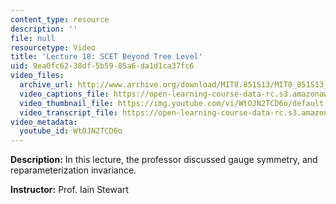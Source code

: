 ```yaml
---
content_type: resource
description: ''
file: null
resourcetype: Video
title: 'Lecture 18: SCET Beyond Tree Level'
uid: 9ea0fc62-38df-5b59-85a6-da1d1ca37fc6
video_files:
  archive_url: http://www.archive.org/download/MIT8.851S13/MIT8_851S13_lec18_300k.mp4
  video_captions_file: https://open-learning-course-data-rc.s3.amazonaws.com/8-851-effective-field-theory-spring-2013/7b23b44af72c5306a01662c2b83045a2_WtOJN2TCD6o.vtt
  video_thumbnail_file: https://img.youtube.com/vi/WtOJN2TCD6o/default.jpg
  video_transcript_file: https://open-learning-course-data-rc.s3.amazonaws.com/8-851-effective-field-theory-spring-2013/c7b821404c768ceaf3b8bce9d92524c5_WtOJN2TCD6o.pdf
video_metadata:
  youtube_id: WtOJN2TCD6o
---
```


**Description:** In this lecture, the professor discussed gauge symmetry, and reparameterization invariance.

**Instructor:** Prof. Iain Stewart